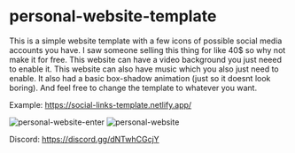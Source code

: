 # personal-website-template
This is a simple website template with a few icons of possible social media accounts you have.
I saw someone selling this thing for like 40$ so why not make it for free.
This website can have a video background you just neeed to enable it.
This website can also have music which you also just need to enable.
It also had a basic box-shadow animation (just so it doesnt look boring).
And feel free to change the template to whatever you want.

Example: https://social-links-template.netlify.app/

![personal-website-enter](https://user-images.githubusercontent.com/63574100/149467582-596a9f51-c4ac-488d-bb73-8b2777ed03bf.PNG)
![personal-website](https://user-images.githubusercontent.com/63574100/149467577-113303d2-22d8-4f38-ae69-d9de2774cc5e.PNG)

Discord: https://discord.gg/dNTwhCGcjY
